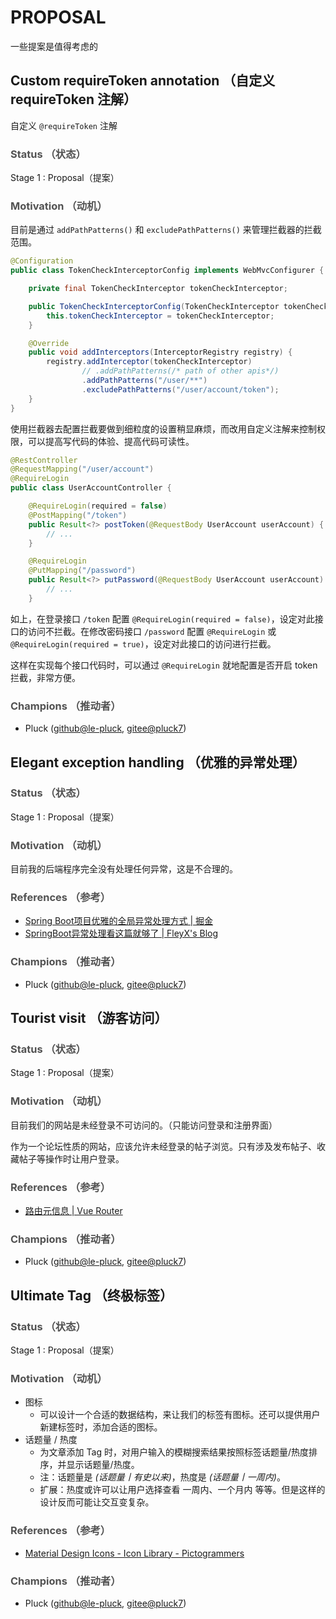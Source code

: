 # PROPOSAL

一些提案是值得考虑的

## Custom requireToken annotation （自定义 requireToken 注解）

自定义 `@requireToken` 注解

### Status （状态）

Stage 1 : Proposal（提案）

### Motivation （动机）

目前是通过 `addPathPatterns()` 和 `excludePathPatterns()` 来管理拦截器的拦截范围。

``` java
@Configuration
public class TokenCheckInterceptorConfig implements WebMvcConfigurer {

    private final TokenCheckInterceptor tokenCheckInterceptor;

    public TokenCheckInterceptorConfig(TokenCheckInterceptor tokenCheckInterceptor) {
        this.tokenCheckInterceptor = tokenCheckInterceptor;
    }

    @Override
    public void addInterceptors(InterceptorRegistry registry) {
        registry.addInterceptor(tokenCheckInterceptor)
                // .addPathPatterns(/* path of other apis*/)
                .addPathPatterns("/user/**")
                .excludePathPatterns("/user/account/token");
    }
}
```

使用拦截器去配置拦截要做到细粒度的设置稍显麻烦，而改用自定义注解来控制权限，可以提高写代码的体验、提高代码可读性。

``` java
@RestController
@RequestMapping("/user/account")
@RequireLogin
public class UserAccountController {

    @RequireLogin(required = false)
    @PostMapping("/token")
    public Result<?> postToken(@RequestBody UserAccount userAccount) {
        // ...
    }

    @RequireLogin
    @PutMapping("/password")
    public Result<?> putPassword(@RequestBody UserAccount userAccount) {
        // ...
    }
```

如上，在登录接口 `/token` 配置 `@RequireLogin(required = false)`，设定对此接口的访问不拦截。在修改密码接口 `/password` 配置 `@RequireLogin` 或 `@RequireLogin(required = true)`，设定对此接口的访问进行拦截。

这样在实现每个接口代码时，可以通过 `@RequireLogin` 就地配置是否开启 token 拦截，非常方便。

### Champions （推动者）

+ Pluck ([github@le-pluck](https://github.com/le-pluck), [gitee@pluck7](https://gitee.com/pluck7))

## Elegant exception handling （优雅的异常处理）

### Status （状态）

Stage 1 : Proposal（提案）

### Motivation （动机）

目前我的后端程序完全没有处理任何异常，这是不合理的。

### References （参考）

+ [Spring Boot项目优雅的全局异常处理方式 | 掘金](https://juejin.cn/post/6959520793063587848)
+ [SpringBoot异常处理看这篇就够了 | FleyX's Blog](https://blog.fleyx.com/blog/detail/20210927/)

### Champions （推动者）

+ Pluck ([github@le-pluck](https://github.com/le-pluck), [gitee@pluck7](https://gitee.com/pluck7))

## Tourist visit （游客访问）

### Status （状态）

Stage 1 : Proposal（提案）

### Motivation （动机）

目前我们的网站是未经登录不可访问的。（只能访问登录和注册界面）

作为一个论坛性质的网站，应该允许未经登录的帖子浏览。只有涉及发布帖子、收藏帖子等操作时让用户登录。

### References （参考）

+ [路由元信息 | Vue Router](https://router.vuejs.org/zh/guide/advanced/meta.html)

### Champions （推动者）

+ Pluck ([github@le-pluck](https://github.com/le-pluck), [gitee@pluck7](https://gitee.com/pluck7))


## Ultimate Tag （终极标签）

### Status （状态）

Stage 1 : Proposal（提案）

### Motivation （动机）

+ 图标
    + 可以设计一个合适的数据结构，来让我们的标签有图标。还可以提供用户新建标签时，添加合适的图标。
+ 话题量 / 热度
    + 为文章添加 Tag 时，对用户输入的模糊搜索结果按照标签话题量/热度排序，并显示话题量/热度。
    + 注：话题量是 *(话题量丨有史以来)*，热度是 *(话题量丨一周内)*。
    + 扩展：热度或许可以让用户选择查看 一周内、一个月内 等等。但是这样的设计反而可能让交互变复杂。

### References （参考）

+ [Material Design Icons - Icon Library - Pictogrammers](https://pictogrammers.com/library/mdi/)

### Champions （推动者）

+ Pluck ([github@le-pluck](https://github.com/le-pluck), [gitee@pluck7](https://gitee.com/pluck7))

<style>h3{opacity: 0.75;} h4{opacity: 0.5;} h5{opacity: 0.3;}</style>